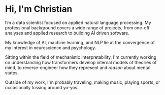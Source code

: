 # Hi, I'm Christian

I’m a data scientist focused on applied natural language processing. My professional background covers a wide range of projects, from one-off analyses and applied research to building AI driven software.

My knowledge of AI, machine learning, and NLP lie at the convergence of my interest in neuroscience and psychology.

Sitting within the field of mechanistic interpretability, I'm currently working on understanding how transformers develop internal models of theories of mind, to reverse-engineer how they represent and *reason* about mental states.

Outside of my work, I'm probably traveling, making music, playing sports, or occasionally tossing around yo-yos.
